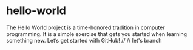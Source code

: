 # hello-world
The Hello World project is a time-honored tradition in computer programming. It is a simple exercise that gets you started when learning something new. Let’s get started with GitHub!
//
// let's branch
